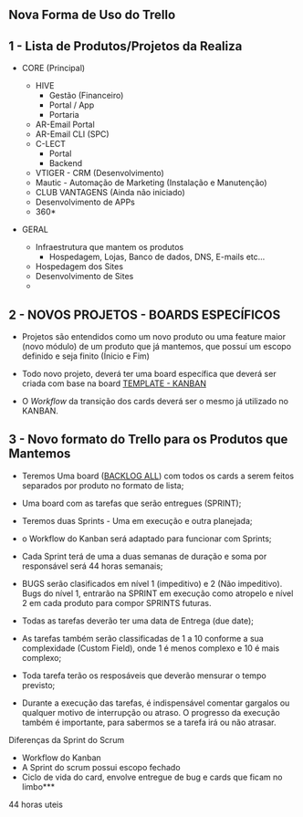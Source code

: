 ## Nova Forma de Uso do Trello

## 1 - Lista de Produtos/Projetos da Realiza

- CORE (Principal)
  - HIVE
    - Gestão (Financeiro)
    - Portal / App
    - Portaria
  - AR-Email Portal
  - AR-Email CLI (SPC)
  - C-LECT
    - Portal
    - Backend
  - VTIGER - CRM (Desenvolvimento)
  - Mautic - Automação de Marketing (Instalação e Manutenção)
  - CLUB VANTAGENS (Ainda não iniciado)
  - Desenvolvimento de APPs
  - 360*

- GERAL
  - Infraestrutura que mantem os produtos
    - Hospedagem, Lojas, Banco de dados, DNS, E-mails etc...
  - Hospedagem dos Sites
  - Desenvolvimento de Sites
  - 

## 2 - NOVOS PROJETOS - BOARDS ESPECÍFICOS

- Projetos são entendidos como um novo produto ou uma feature maior (novo módulo) de um produto que já mantemos, que possuí um escopo definido e seja finito (Ínicio e Fim)

- Todo novo projeto, deverá ter uma board específica que deverá ser criada com base na board [TEMPLATE - KANBAN](https://trello.com/b/XFgnphqr/template-kanban)

- O *Workflow* da transição dos cards deverá ser o mesmo já utilizado no KANBAN.


## 3 - Novo formato do Trello para os Produtos que Mantemos 

- Teremos Uma board ([BACKLOG ALL](https://trello.com/b/CnzVGadf/backlog-all)) com todos os cards a serem feitos separados por produto no formato de lista;
- Uma board com as tarefas que serão entregues (SPRINT);
- Teremos duas Sprints - Uma em execução e outra planejada;
- o Workflow do Kanban será adaptado para funcionar com Sprints;
- Cada Sprint terá de uma a duas semanas de duração e soma por responsável será 44 horas semanais;

- BUGS serão clasificados em nível 1 (impeditivo) e 2 (Não impeditivo). Bugs do nível 1, entrarão na SPRINT em execução como atropelo e nível 2 em cada produto para compor SPRINTS futuras.

- Todas as tarefas deverão ter uma data de Entrega (due date);
- As tarefas também serão classificadas de 1 a 10 conforme a sua complexidade (Custom Field), onde 1 é menos complexo e 10 é mais complexo;
- Toda tarefa terão os resposáveis que deverão mensurar o tempo previsto;
- Durante a execução das tarefas, é indispensável comentar gargalos ou qualquer motivo de interrupção ou atraso. O progresso da execução também é importante, para sabermos se a tarefa irá ou não atrasar.

Diferenças da Sprint do Scrum
- Workflow do Kanban 
- A Sprint do scrum possui escopo fechado
- Ciclo de vida do card, envolve entregue de bug e cards que ficam no limbo***

44 horas uteis